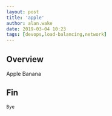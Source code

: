 ```yaml
---
layout: post
title: 'apple'
author: alan.wake
date: 2019-03-04 10:23
tags: [devops,load-balancing,network]
---
```

## Overview

Apple Banana
<!--more-->

## Fin

```
Bye
```